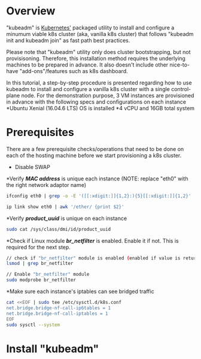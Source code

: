 # Overview

"kubeadm" is [Kubernetes'](https://kubernetes.io/) packaged utility to install and configure a minumum viable k8s cluster (aka, vanilla k8s cluster) that follows "kubeadm init and kubeadm join" as fast path best practices.

Please note that "kubeadm" utility only does cluster bootstrapping, but not provisisoning. Therefore, this installation method requires the underlying machines to be prepared in advance. It also doesn't include other nice-to-have "add-ons"/features such as k8s dashboard.

In this tutorial, a step-by-step procedure is presented regarding how to use kubeadm to install and configure a vanilla k8s cluster with a single control-plane node. For the demonstration purpose, 3 VM instances are provisioned in advance with the following specs and configurations on each instance
*Ubuntu Xenial (16.04.6 LTS) OS is installed
*4 vCPU and 16GB total system

# Prerequisites

There are a few prerequisite checks/operations that need to be done on each of the hosting machine before we start provisioning a k8s cluster.

* Disable SWAP

*Verify ***MAC address*** is unique each instance (NOTE: replace "eth0" with the right network adaptor name)

```bash
ifconfig eth0 | grep -o -E '([[:xdigit:]]{1,2}:){5}[[:xdigit:]]{1,2}'
```

```bash
ip link show eth0 | awk '/ether/ {print $2}'
```

*Verify ***product_uuid*** is unique on each instance

```bash
sudo cat /sys/class/dmi/id/product_uuid
```

*Check if Linux module ***br_netfilter*** is enabled. Enable it if not. This is required for the next step.

```bash
// check if "br_netfilter" module is enabled (enabled if value is returned)
lsmod | grep br_netfilter

// Enable "br_netfilter" module
sudo modprobe br_netfilter
```

*Make sure each instance's iptables can see bridged traffic

```bash
cat <<EOF | sudo tee /etc/sysctl.d/k8s.conf
net.bridge.bridge-nf-call-ip6tables = 1
net.bridge.bridge-nf-call-iptables = 1
EOF
sudo sysctl --system
```

# Install "kubeadm"